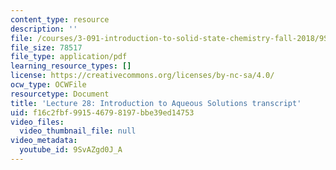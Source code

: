```yaml
---
content_type: resource
description: ''
file: /courses/3-091-introduction-to-solid-state-chemistry-fall-2018/9SvAZgd0J_A_transcript.pdf
file_size: 78517
file_type: application/pdf
learning_resource_types: []
license: https://creativecommons.org/licenses/by-nc-sa/4.0/
ocw_type: OCWFile
resourcetype: Document
title: 'Lecture 28: Introduction to Aqueous Solutions transcript'
uid: f16c2fbf-9915-4679-8197-bbe39ed14753
video_files:
  video_thumbnail_file: null
video_metadata:
  youtube_id: 9SvAZgd0J_A
---
```

